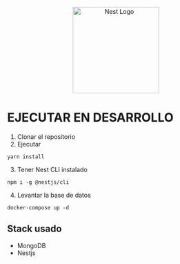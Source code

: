 <p align="center">
  <a href="http://nestjs.com/" target="blank"><img src="https://nestjs.com/img/logo-small.svg" width="200" alt="Nest Logo" /></a>
</p>

# EJECUTAR EN DESARROLLO

1. Clonar el repositorio
2. Ejecutar

```
yarn install
```
3. Tener Nest CLI instalado

```
npm i -g @nestjs/cli
```

4. Levantar la base de datos

```
docker-compose up -d
```

## Stack usado
* MongoDB
* Nestjs